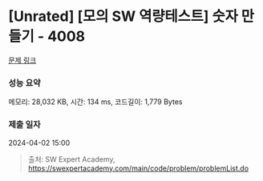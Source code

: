 # [Unrated] [모의 SW 역량테스트] 숫자 만들기 - 4008 

[문제 링크](https://swexpertacademy.com/main/code/problem/problemDetail.do?contestProbId=AWIeRZV6kBUDFAVH) 

### 성능 요약

메모리: 28,032 KB, 시간: 134 ms, 코드길이: 1,779 Bytes

### 제출 일자

2024-04-02 15:00



> 출처: SW Expert Academy, https://swexpertacademy.com/main/code/problem/problemList.do